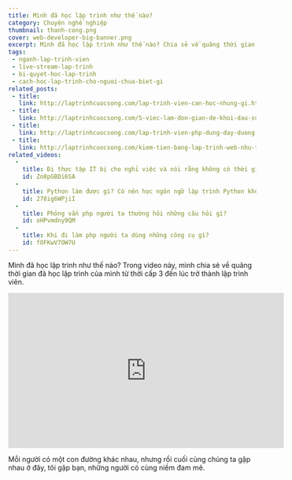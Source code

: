 ```yaml
---
title: Mình đã học lập trình như thế nào?
category: Chuyện nghề nghiệp
thumbnail: thanh-cong.png
cover: web-developer-big-banner.png
excerpt: Mình đã học lập trình như thế nào? Chia sẻ về quãng thời gian đã học lập trình của mình như thế nào từ thời cấp 3 đến lúc trở thành lập trình viên.
tags:
 - nganh-lap-trinh-vien
 - live-stream-lap-trinh
 - bi-quyet-hoc-lap-trinh
 - cach-hoc-lap-trinh-cho-nguoi-chua-biet-gi
related_posts:
 - title: 
   link: http://laptrinhcuocsong.com/lap-trinh-vien-can-hoc-nhung-gi.html
 - title: 
   link: http://laptrinhcuocsong.com/5-viec-lam-don-gian-de-khoi-dau-su-nghiep-lap-trinh-vien-nghiem-tuc.html
 - title: 
   link: http://laptrinhcuocsong.com/lap-trinh-vien-php-dung-day-duong.html
 - title: 
   link: http://laptrinhcuocsong.com/kiem-tien-bang-lap-trinh-web-nhu-the-nao.html
related_videos:
  -
    title: Đi thực tập IT bị cho nghỉ việc và nói rằng không có thời gian đào tạo 
    id: Zo8pGBDi6SA
  -
    title: Python làm được gì? Có nên học ngôn ngữ lập trình Python không? 
    id: 278ig6WPjiI
  -
    title: Phỏng vấn php người ta thường hỏi những câu hỏi gì?
    id: oHPvmdny9QM
  -
    title: Khi đi làm php người ta dùng những công cụ gì? 
    id: fOFKwV7OW7U
---
```


Mình đã học lập trình như thế nào? Trong video này, mình chia sẻ về quãng thời gian đã học lập trình của mình từ thời cấp 3 đến lúc trở thành lập trình viên.

<div class="youtube">
<iframe width="560" height="315" src="https://www.youtube.com/embed/qvjWF0HWeWw" frameborder="0" allowfullscreen></iframe>
</div>

Mỗi người có một con đường khác nhau, nhưng rồi cuối cùng chúng ta gặp nhau ở đây, tôi gặp bạn, những người có cùng niềm đam mê.
